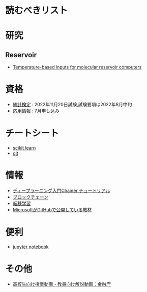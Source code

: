 # 読むべきリスト
# 研究
## Reservoir
- [Temperature-based inputs for molecular reservoir computers](https://scholar.google.com/citations?view_op=view_citation&hl=en&user=HZ6RPdYAAAAJ&cstart=20&pagesize=80&citation_for_view=HZ6RPdYAAAAJ:7PzlFSSx8tAC)
# 資格
- [統計検定](https://www.toukei-kentei.jp/) : 2022年11月20日試験,試験要項は2022年8月中旬
- [応用情報](https://www.jitec.ipa.go.jp/1_02annai/_index_annai.html) : 7月申し込み
# チートシート
- [scikit learn](https://www.datacamp.com/cheat-sheet/scikit-learn-cheat-sheet-python-machine-learning)
- [git](https://training.github.com/downloads/ja/github-git-cheat-sheet/)
# 情報
- [ディープラーニング入門Chainer チュートリアル](https://tutorials.chainer.org/ja/)
- [ブロックチェーン](https://journals.plos.org/plosone/article?id=10.1371/journal.pone.0163477)
- [転移学習](https://www.slideshare.net/techblogyahoo/ss-251672433)
- [MicrosoftがGitHubで公開している教材](https://qiita.com/ozora/items/9c801d3b0137eccc32fa)
# 便利
- [jupyter notebook](https://qiita.com/simonritchie/items/d7dccb798f0b9c8b1ec5)
# その他
- [高校生向け授業動画・教員向け解説動画：金融庁](https://www.fsa.go.jp/ordinary/douga.html)
